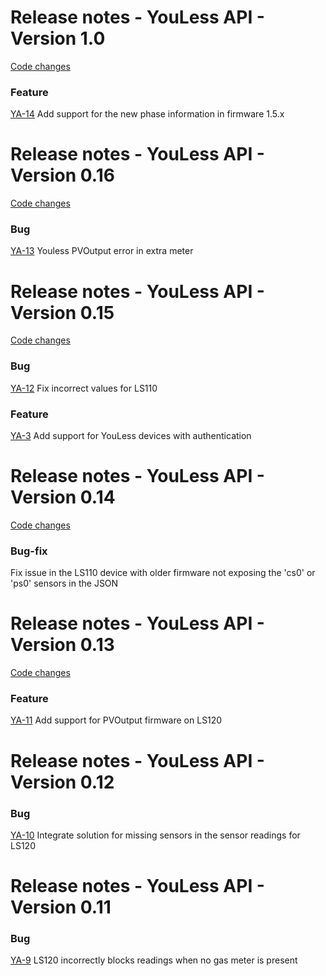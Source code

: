 # Release notes - YouLess API - Version 1.0

[Code changes](https://bitbucket.org/jongsoftdev/youless-python-bridge/branches/compare/1.0%0D0.16#diff)

### Feature

[YA-14](https://jongsoftdev.atlassian.net/browse/YA-14) Add support for the new phase information in firmware 1.5.x

# Release notes - YouLess API - Version 0.16

[Code changes](https://bitbucket.org/jongsoftdev/youless-python-bridge/branches/compare/0.16%0D0.15#diff)

### Bug

[YA-13](https://jongsoftdev.atlassian.net/browse/YA-13) Youless PVOutput error in extra meter

# Release notes - YouLess API - Version 0.15

[Code changes](https://bitbucket.org/jongsoftdev/youless-python-bridge/branches/compare/0.15%0D0.14#diff)

### Bug

[YA-12](https://jongsoftdev.atlassian.net/browse/YA-12) Fix incorrect values for LS110

### Feature

[YA-3](https://jongsoftdev.atlassian.net/browse/YA-3) Add support for YouLess devices with authentication

# Release notes - YouLess API - Version 0.14

[Code changes](https://bitbucket.org/jongsoftdev/youless-python-bridge/branches/compare/0.14%0D0.13#diff)

### Bug-fix

Fix issue in the LS110 device with older firmware not exposing the 'cs0' or 'ps0' sensors in the JSON

# Release notes - YouLess API - Version 0.13

[Code changes](https://bitbucket.org/jongsoftdev/youless-python-bridge/branches/compare/0.13%0D0.12#diff)

### Feature

[YA-11](https://jongsoftdev.atlassian.net/browse/YA-11) Add support for PVOutput firmware on LS120


# Release notes - YouLess API - Version 0.12

### Bug

[YA-10](https://jongsoftdev.atlassian.net/browse/YA-10) Integrate solution for missing sensors in the sensor readings for LS120

# Release notes - YouLess API - Version 0.11

### Bug

[YA-9](https://jongsoftdev.atlassian.net/browse/YA-9) LS120 incorrectly blocks readings when no gas meter is present
